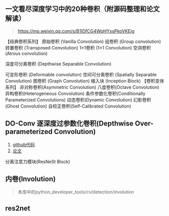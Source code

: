 ## 一文看尽深度学习中的20种卷积（附源码整理和论文解读）
> https://mp.weixin.qq.com/s/B1IDfCG4WqHYxsPkoVKEjg

【经典卷积系列】
原始卷积 (Vanilla Convolution)
组卷积 (Group convolution)
转置卷积 (Transposed Convolution)
1×1卷积 (1×1 Convolution)
空洞卷积 (Atrous convolution)

深度可分离卷积 (Depthwise Separable Convolution)

可变形卷积 (Deformable convolution)
空间可分离卷积 (Spatially Separable Convolution)
图卷积 (Graph Convolution)
植入块 (Inception Block)
【卷积变体系列】
非对称卷积(Asymmetric Convolution)
八度卷积(Octave Convolution)
异构卷积(Heterogeneous Convolution)
条件参数化卷积(Conditionally Parameterized Convolutions)
动态卷积(Dynamic Convolution)
幻影卷积(Ghost Convolution)
自校正卷积(Self-Calibrated Convolution)

## DO-Conv 逐深度过参数化卷积(Depthwise Over-parameterized Convolution)
1. [github代码](https://github.com/yangyanli/DO-Conv)
2. [论文](https://arxiv.org/pdf/2006.12030.pdf)

分离注意力模块(ResNeSt Block)

## 内卷(Involution)
> 本库中的python_developer_tools/cv/detection/involution

## res2net